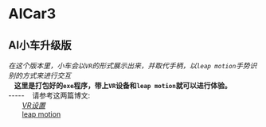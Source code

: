 # AICar3
## AI小车升级版
*在这个版本里，小车会以`VR`的形式展示出来，并取代手柄，以`leap motion`手势识别的方式来进行交互*  
    &nbsp;  &nbsp;**这里是打包好的`exe`程序，带上`VR`设备和`leap motion`就可以进行体验。**  
    -----
    &nbsp;  &nbsp;请参考这两篇博文:  
         &nbsp;  &nbsp;  &nbsp;  &nbsp;*[VR设置](https://blog.csdn.net/scopperil/article/details/80390976)  
         &nbsp;   &nbsp;  &nbsp; &nbsp;*[leap motion](https://blog.csdn.net/scopperil/article/details/80400497)  
